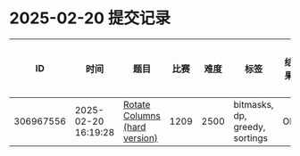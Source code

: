 # 2025-02-20 提交记录

 | ID | 时间 | 题目 | 比赛 | 难度 | 标签 | 结果 | 测试用例 | 运行时间 | 内存消耗 |
 |----|------|-----|-----|------|-----|------|---------|--------|----------|
 | 306967556 | 2025-02-20  16:19:28 | [Rotate Columns (hard version)](https://codeforces.com/problemset/problem/1209/E2) | 1209 | 2500 | bitmasks, dp, greedy, sortings | OK | 37 | 2155ms | 800KB |